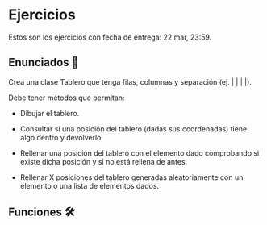 # Ejercicios

Estos son los ejercicios con fecha de entrega: 22 mar, 23:59.

## Enunciados 📄

Crea una clase Tablero que tenga filas, columnas y separación (ej. |   |   |   |).


Debe tener métodos que permitan:
* Dibujar el tablero.
* Consultar si una posición del tablero (dadas sus coordenadas) tiene algo dentro y devolverlo.

* Rellenar una posición del tablero con el elemento dado comprobando si existe dicha posición y si no está rellena de antes.
* Rellenar X posiciones del tablero generadas aleatoriamente con un elemento o una lista de elementos dados.

## Funciones 🛠
